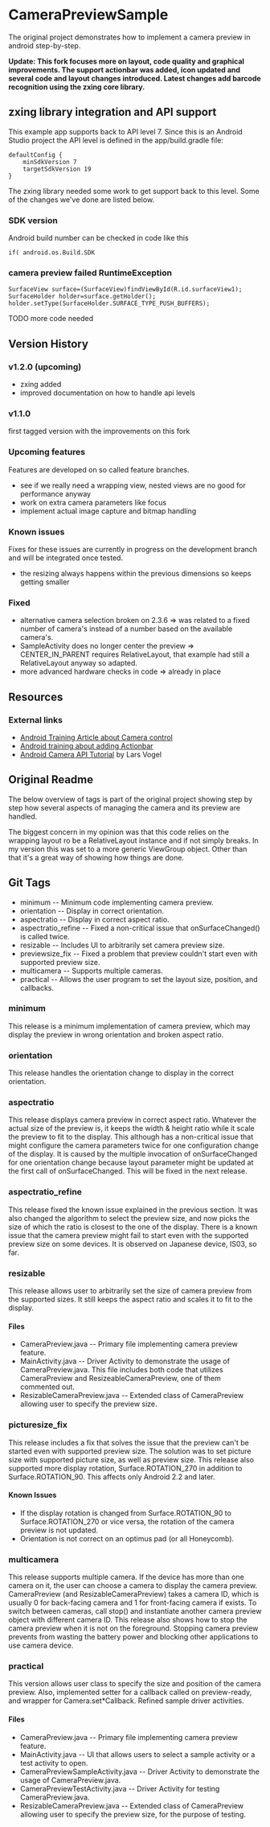 # CameraPreviewSample

The original project demonstrates how to implement a camera preview in android step-by-step.

**Update: This fork focuses more on layout, code quality and graphical improvements.
The support actionbar was added, icon updated and several code and layout changes introduced. 
Latest changes add barcode recognition using the zxing core library.**

## zxing library integration and API support

This example app supports back to API level 7. Since this is an Android Studio project the API level is defined in the app/build.gradle file: 

    defaultConfig {
        minSdkVersion 7
        targetSdkVersion 19
    }
    
The zxing library needed some work to get support back to this level. Some of the changes we've done are listed below. 

### SDK version

Android build number can be checked in code like this

    if( android.os.Build.SDK

### camera preview failed RuntimeException

    SurfaceView surface=(SurfaceView)findViewById(R.id.surfaceView1);
    SurfaceHolder holder=surface.getHolder();
    holder.setType(SurfaceHolder.SURFACE_TYPE_PUSH_BUFFERS);

TODO more code needed

## Version History

### v1.2.0 (upcoming)

* zxing added
* improved documentation on how to handle api levels

### v1.1.0 

first tagged version with the improvements on this fork

### Upcoming features

Features are developed on so called feature branches.

* see if we really need a wrapping view, nested views are no good for performance anyway
* work on extra camera parameters like focus
* implement actual image capture and bitmap handling

### Known issues

Fixes for these issues are currently in progress on the development branch and will be integrated
once tested.

* the resizing always happens within the previous dimensions so keeps getting smaller

### Fixed

* alternative camera selection broken on 2.3.6 => was related to a fixed number of camera's instead of a number based on the available camera's.
* SampleActivity does no longer center the preview => CENTER_IN_PARENT requires RelativeLayout, that example had still a RelativeLayout anyway so adapted.
* more advanced hardware checks in code => already in place

## Resources

### External links

* [Android Training Article about Camera control](http://developer.android.com/training/camera/index.html)
* [Android training about adding Actionbar](https://developer.android.com/training/basics/actionbar/index.html)
* [Android Camera API Tutorial](http://www.vogella.com/tutorials/AndroidCamera/article.html) by Lars Vogel

## Original Readme

The below overview of tags is part of the original project showing step by step how several aspects
of managing the camera and its preview are handled.

The biggest concern in my opinion was that this code relies on the wrapping layout ro be a
RelativeLayout instance and if not simply breaks. In my version this was set to a more generic
ViewGroup object. Other than that it's a great way of showing how things are done.

## Git Tags

* minimum -- Minimum code implementing camera preview.
* orientation -- Display in correct orientation.
* aspectratio -- Display in correct aspect ratio.
* aspectratio_refine -- Fixed a non-critical issue that onSurfaceChanged() is called twice.
* resizable -- Includes UI to arbitrarily set camera preview size.
* previewsize_fix -- Fixed a problem that preview couldn't start even with supported preview size.
* multicamera -- Supports multiple cameras.
* practical -- Allows the user program to set the layout size, position, and callbacks.

### minimum

This release is a minimum implementation of camera preview, which may display the preview in wrong orientation and broken aspect ratio.

### orientation

This release handles the orientation change to display in the correct orientation.

### aspectratio

This release displays camera preview in correct aspect ratio.
Whatever the actual size of the preview is, it keeps the width & height ratio while it scale the preview to fit to the display.
This although has a non-critical issue that might configure the camera parameters twice for one configuration change of the display.
It is caused by the multiple invocation of onSurfaceChanged for one orientation change because layout parameter might be updated at the first call of onSurfaceChanged.
This will be fixed in the next release.

### aspectratio_refine

This release fixed the known issue explained in the previous section.
It was also changed the algorithm to select the preview size, and now picks the size of which the ratio is closest to the one of the display.
There is a known issue that the camera preview might fail to start even with the supported preview size on some devices.
It is observed on Japanese device, IS03, so far.

### resizable

This release allows user to arbitrarily set the size of camera preview from the supported sizes.
It still keeps the aspect ratio and scales it to fit to the display.

#### Files

* CameraPreview.java -- Primary file implementing camera preview feature.
* MainActivity.java -- Driver Activity to demonstrate the usage of CameraPreview.java.
    This file includes both code that utilizes CameraPreview and ResizeableCameraPreview, one of them commented out.
* ResizableCameraPreview.java -- Extended class of CameraPreview allowing user to specify the preview size.

### picturesize_fix

This release includes a fix that solves the issue that the preview can't be started even with supported preview size.
The solution was to set picture size with supported picture size, as well as preview size.
This release also supported more display rotation, Surface.ROTATION_270 in addition to Surface.ROTATION_90. This affects only Android 2.2 and later.

#### Known Issues

* If the display rotation is changed from Surface.ROTATION_90 to Surface.ROTATION_270 or vice versa, the rotation of the camera preview is not updated.
* Orientation is not correct on an optimus pad (or all Honeycomb).

### multicamera

This release supports multiple camera.
If the device has more than one camera on it, the user can choose a camera to display the camera preview.
CameraPreview (and ResizableCameraPreview) takes a camera ID, which is usually 0 for back-facing camera and 1 for front-facing camera if exists.
To switch between cameras, call stop() and instantiate another camera preview object with different camera ID.
This release also shows how to stop the camera preview when it is not on the foreground.
Stopping camera preview prevents from wasting the battery power and blocking other applications to use camera device.

### practical

This version allows user class to specify the size and position of the camera preview.
Also, implemented setter for a callback called on preview-ready, and wrapper for Camera.set*Callback.
Refined sample driver activities.

#### Files

* CameraPreview.java -- Primary file implementing camera preview feature.
* MainActivity.java -- UI that allows users to select a sample activity or a test activity to open.
* CameraPreviewSampleActivity.java -- Driver Activity to demonstrate the usage of CameraPreview.java.
* CameraPreviewTestActivity.java -- Driver Activity for testing CameraPreview.java.
* ResizableCameraPreview.java -- Extended class of CameraPreview allowing user to specify the preview size, for the purpose of testing.
